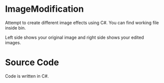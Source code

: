 # ImageModification
Attempt to create different image effects using C#.
You can find working file inside bin.

Left side shows your original image and right side shows your edited images.

# Source Code
Code is written in C#.
